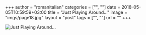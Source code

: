 +++
author = "romanitalian"
categories = ["", ""]
date = 2018-05-05T10:59:59+03:00
title = "Just Playing Around…"
image = "imgs/page18.jpg"
layout = "post"
tags = ["", ""]
url = ""
+++

![Just Playing Around…](/imgs/page18.jpg "Just Playing Around…")